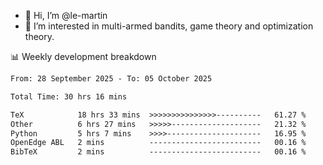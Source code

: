 - 👋 Hi, I’m @le-martin
- 👀 I’m interested in multi-armed bandits, game theory and optimization theory.
<!---- 💞️ I’m looking to collaborate on ...
- 📫 How to reach me ...-->

<!---
Tutorial for using WakaTime stats in GitHub profile: https://github.com/athul/waka-readme
-->

📊 Weekly development breakdown
<!--START_SECTION:waka-->

```txt
From: 28 September 2025 - To: 05 October 2025

Total Time: 30 hrs 16 mins

TeX            18 hrs 33 mins  >>>>>>>>>>>>>>>----------   61.27 %
Other          6 hrs 27 mins   >>>>>--------------------   21.32 %
Python         5 hrs 7 mins    >>>>---------------------   16.95 %
OpenEdge ABL   2 mins          -------------------------   00.16 %
BibTeX         2 mins          -------------------------   00.16 %
```

<!--END_SECTION:waka-->

<!---
le-martin/le-martin is a ✨ special ✨ repository because its `README.md` (this file) appears on your GitHub profile.
You can click the Preview link to take a look at your changes.
--->
